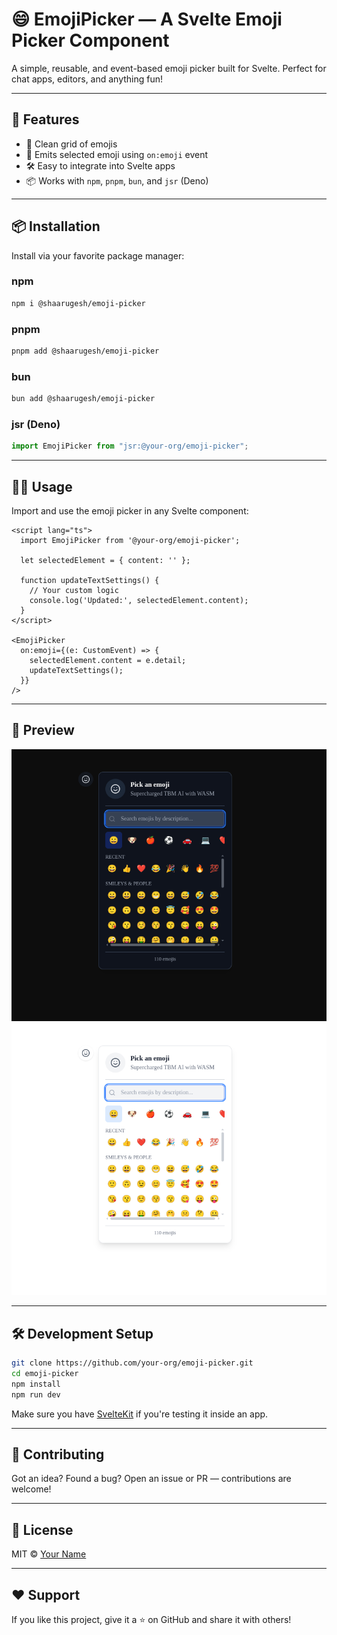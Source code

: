 
# 😄 EmojiPicker — A Svelte Emoji Picker Component

A simple, reusable, and event-based emoji picker built for Svelte. Perfect for chat apps, editors, and anything fun!



---

## 🚀 Features

- 🎉 Clean grid of emojis
- 🧠 Emits selected emoji using `on:emoji` event
- 🛠️ Easy to integrate into Svelte apps
- 📦 Works with `npm`, `pnpm`, `bun`, and `jsr` (Deno)

---

## 📦 Installation

Install via your favorite package manager:

### **npm**
```bash
npm i @shaarugesh/emoji-picker
```

### **pnpm**
```bash
pnpm add @shaarugesh/emoji-picker
```

### **bun**
```bash
bun add @shaarugesh/emoji-picker
```

### **jsr (Deno)**
```ts
import EmojiPicker from "jsr:@your-org/emoji-picker";
```

---

## 🧑‍💻 Usage

Import and use the emoji picker in any Svelte component:

```svelte
<script lang="ts">
  import EmojiPicker from '@your-org/emoji-picker';

  let selectedElement = { content: '' };

  function updateTextSettings() {
    // Your custom logic
    console.log('Updated:', selectedElement.content);
  }
</script>

<EmojiPicker
  on:emoji={(e: CustomEvent) => {
    selectedElement.content = e.detail;
    updateTextSettings();
  }}
/>
```

---

## 📸 Preview

![EmojiPicker Preview](public/emo-1.png)
![EmojiPicker Preview](public/emo-2.png)

---

## 🛠 Development Setup

```bash
git clone https://github.com/your-org/emoji-picker.git
cd emoji-picker
npm install
npm run dev
```

Make sure you have [SvelteKit](https://kit.svelte.dev) if you're testing it inside an app.

---

## 🤝 Contributing

Got an idea? Found a bug? Open an issue or PR — contributions are welcome!

---

## 📄 License

MIT © [Your Name](https://github.com/yourname)

---

## ❤️ Support

If you like this project, give it a ⭐ on GitHub and share it with others!
